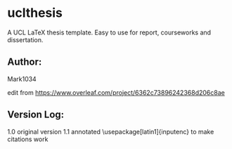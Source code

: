 # uclthesis
A UCL LaTeX thesis template. Easy to use for report, courseworks and dissertation.

## Author: 

Mark1034

edit from https://www.overleaf.com/project/6362c73896242368d206c8ae


## Version Log: 

1.0 original version
1.1 annotated \usepackage[latin1]{inputenc} to make citations work
